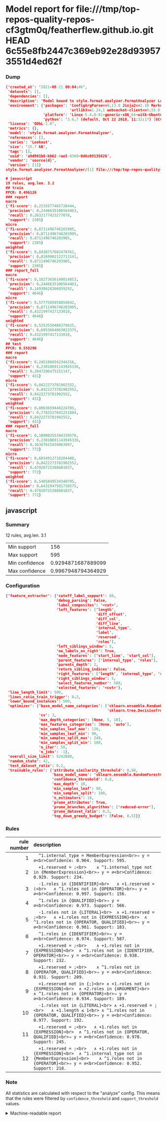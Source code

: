 # Model report for file:///tmp/top-repos-quality-repos-cf3gtm0q/featherflew.github.io.git HEAD 6c55e8fb2447c369eb92e28d939573551d4ed62f

### Dump

```json
{'created_at': '2021-08-21 00:04:46',
 'datasets': [],
 'dependencies': [],
 'description': 'Model bound to style.format.analyzer.FormatAnalyzer Lookout analyzer.',
 'environment': {'packages': 'ConfigArgParse==0.13.0 Jinja2==2.10 MarkupSafe==1.1.1 PyStemmer==1.3.0 PyYAML==5.1 Pympler==0.5 SQLAlchemy==1.2.10 SQLAlchemy-Utils==0.33.3 asdf==2.3.2 bblfsh==2.12.7 boto==2.49.0 boto3==1.9.130 botocore==1.12.130 cachetools==2.0.1 certifi==2019.3.9 chardet==3.0.4 clint==0.5.1 docker==3.7.0 docker-pycreds==0.4.0 dulwich==0.19.11 grpcio==1.19.0 grpcio-tools==1.19.0 humanfriendly==4.16.1 humanize==0.5.1 idna==2.8 jmespath==0.9.4 jsonschema==2.6.0 lookout-sdk==0.4.1 lookout-sdk-ml==0.19.0 lookout-style==0.2.0 lz4==2.1.6 modelforge==0.12.1 numpy==1.16.2 packaging==19.0 pandas==0.22.0 pip==19.0.3 protobuf==3.7.0 psycopg2-binary==2.7.5 pygtrie==2.3 pyparsing==2.3.1 python-dateutil==2.8.0 python-igraph==0.7.1.post6 pytz==2019.1 requests==2.21.0 requirements-parser==0.2.0 scikit-learn==0.20.1 scikit-optimize==0.5.2 scipy==1.2.1 semantic-version==2.6.0 setuptools==40.8.0 six==1.12.0 smart-open==1.8.1 sourced-ml==0.8.2 spdx==2.5.0 stringcase==1.2.0 tabulate==0.8.2 tqdm==4.31.1 '
                             'urllib3==1.24.1 websocket-client==0.55.0 xxhash==1.3.0',
                 'platform': 'Linux-5.4.0-81-generic-x86_64-with-Ubuntu-18.04-bionic',
                 'python': '3.6.7 (default, Oct 22 2018, 11:32:17) [GCC 8.2.0]'},
 'license': 'ODbL-1.0',
 'metrics': {},
 'model': 'style.format.analyzer.FormatAnalyzer',
 'references': [],
 'series': 'Lookout',
 'size': '15.7 kB',
 'tags': [],
 'uuid': 'a9d901b8-b662-4ae5-8360-0d6c09135626',
 'vendor': 'source{d}',
 'version': [1]}
style.format.analyzer.FormatAnalyzer/[1] file:///tmp/top-repos-quality-repos-cf3gtm0q/featherflew.github.io.git 6c55e8fb2447c369eb92e28d939573551d4ed62f

# javascript
19 rules, avg.len. 3.2
## train
PPCR: 0.496126
### report
macro
{'f1-score': 0.2535577465720444,
 'precision': 0.2446635106564463,
 'recall': 0.2632177423277078,
 'support': 2305}
micro
{'f1-score': 0.8711496746203905,
 'precision': 0.8711496746203905,
 'recall': 0.8711496746203905,
 'support': 2305}
weighted
{'f1-score': 0.8430757602478761,
 'precision': 0.8169902122713141,
 'recall': 0.8711496746203905,
 'support': 2305}
### report_full
macro
{'f1-score': 0.18273656149014053,
 'precision': 0.2446635106564463,
 'recall': 0.14938628266039292,
 'support': 4646}
micro
{'f1-score': 0.5777585958854842,
 'precision': 0.8711496746203905,
 'recall': 0.4321997417133018,
 'support': 4646}
weighted
{'f1-score': 0.5253550486379625,
 'precision': 0.6953664863022375,
 'recall': 0.4321997417133018,
 'support': 4646}
## test
PPCR: 0.558290
### report
macro
{'f1-score': 0.2451060342344316,
 'precision': 0.23010691143945336,
 'recall': 0.2647296475151147,
 'support': 431}
micro
{'f1-score': 0.8422273781902552,
 'precision': 0.8422273781902552,
 'recall': 0.8422273781902552,
 'support': 431}
weighted
{'f1-score': 0.8063659446224783,
 'precision': 0.7783527841251884,
 'recall': 0.8422273781902552,
 'support': 431}
### report_full
macro
{'f1-score': 0.18980255384339578,
 'precision': 0.23010691143945336,
 'recall': 0.16307615439063997,
 'support': 772}
micro
{'f1-score': 0.6034912718204488,
 'precision': 0.8422273781902552,
 'recall': 0.47020725388601037,
 'support': 772}
weighted
{'f1-score': 0.5405849534340795,
 'precision': 0.6431947501730575,
 'recall': 0.47020725388601037,
 'support': 772}
```

## javascript
### Summary
12 rules, avg.len. 3.1

| | |
|-|-|
|Min support|156|
|Max support|595|
|Min confidence|0.9294871687889099|
|Max confidence|0.9967948794364929|

### Configuration

```json
{'feature_extractor': {'cutoff_label_support': 80,
                       'debug_parsing': False,
                       'label_composites': '<cut>',
                       'left_features': ['length',
                                         'diff_offset',
                                         'diff_col',
                                         'diff_line',
                                         'internal_type',
                                         'label',
                                         'reserved',
                                         'roles'],
                       'left_siblings_window': 5,
                       'no_labels_on_right': True,
                       'node_features': ['start_line', 'start_col'],
                       'parent_features': ['internal_type', 'roles'],
                       'parents_depth': 2,
                       'return_sibling_indices': False,
                       'right_features': ['length', 'internal_type', 'reserved', 'roles'],
                       'right_siblings_window': 5,
                       'select_features_number': 500,
                       'selected_features': '<cut>'},
 'line_length_limit': 500,
 'lines_ratio_train_trigger': 0.2,
 'lower_bound_instances': 500,
 'optimizer': {'base_model_name_categories': ['sklearn.ensemble.RandomForestClassifier',
                                              'sklearn.tree.DecisionTreeClassifier'],
               'cv': 3,
               'max_depth_categories': [None, 5, 10],
               'max_features_categories': [None, 'auto'],
               'min_samples_leaf_max': 120,
               'min_samples_leaf_min': 90,
               'min_samples_split_max': 240,
               'min_samples_split_min': 180,
               'n_iter': 50,
               'n_jobs': -1},
 'overall_size_limit': 5242880,
 'random_state': 42,
 'test_dataset_ratio': 0.2,
 'trainable_rules': {'attribute_similarity_threshold': 0.98,
                     'base_model_name': 'sklearn.ensemble.RandomForestClassifier',
                     'confidence_threshold': 0.8,
                     'max_depth': 10,
                     'min_samples_leaf': 90,
                     'min_samples_split': 180,
                     'n_estimators': 10,
                     'prune_attributes': True,
                     'prune_branches_algorithms': ['reduced-error'],
                     'prune_dataset_ratio': 0.2,
                     'top_down_greedy_budget': [False, 0.5]}}
```

### Rules

| rule number | description |
|----:|:-----|
| 1 | `  ^1.internal_type = MemberExpression<br>⇒ y = ∅<br>Confidence: 0.964. Support: 595.` |
| 2 | `  +1.reserved = ;<br>	∧ ^1.internal_type not in {MemberExpression}<br>⇒ y = ∅<br>Confidence: 0.929. Support: 234.` |
| 3 | `  -1.roles in {IDENTIFIER}<br>	∧ +1.reserved = (<br>	∧ ^1.roles not in {OPERATOR}<br>⇒ y = ∅<br>Confidence: 0.997. Support: 156.` |
| 4 | `  ^1.roles in {QUALIFIED}<br>⇒ y = ∅<br>Confidence: 0.973. Support: 566.` |
| 5 | `  -1.roles not in {LITERAL}<br>	∧ +1.reserved = ;<br>	∧ +1.roles not in {EXPRESSION}<br>	∧ ^1.roles not in {OPERATOR, QUALIFIED}<br>⇒ y = ∅<br>Confidence: 0.981. Support: 183.` |
| 6 | `  ^1.roles in {IDENTIFIER}<br>⇒ y = ∅<br>Confidence: 0.974. Support: 587.` |
| 7 | `  +1.reserved = ;<br>	∧ +1.roles not in {EXPRESSION}<br>	∧ ^1.roles not in {IDENTIFIER, OPERATOR}<br>⇒ y = ∅<br>Confidence: 0.938. Support: 232.` |
| 8 | `  +1.reserved = ;<br>	∧ ^1.roles not in {OPERATOR, QUALIFIED}<br>⇒ y = ∅<br>Confidence: 0.931. Support: 209.` |
| 9 | `  +1.reserved not in {;}<br>	∧ +1.roles not in {EXPRESSION}<br>	∧ +2.roles in {ARGUMENT}<br>	∧ ^1.roles not in {OPERATOR}<br>⇒ y = ∅<br>Confidence: 0.934. Support: 189.` |
| 10 | `  -1.roles not in {LITERAL}<br>	∧ +1.reserved = ;<br>	∧ +1.length ≤ 1<br>	∧ ^1.roles not in {OPERATOR, QUALIFIED}<br>⇒ y = ∅<br>Confidence: 0.977. Support: 192.` |
| 11 | `  +1.reserved = ;<br>	∧ +1.roles not in {EXPRESSION}<br>	∧ ^1.roles not in {OPERATOR, QUALIFIED}<br>⇒ y = ∅<br>Confidence: 0.978. Support: 245.` |
| 12 | `  +1.reserved = ;<br>	∧ +1.roles not in {EXPRESSION}<br>	∧ ^1.internal_type not in {MemberExpression}<br>	∧ ^1.roles not in {OPERATOR}<br>⇒ y = ∅<br>Confidence: 0.952. Support: 218.` |

### Note
All statistics are calculated with respect to the "analyze" config. This means that the rules were filtered by
`confidence_threshold` and `support_threshold` values.

<details>
    <summary>Machine-readable report</summary>
```json
{"javascript": {"avg_rule_len": 3.0833333333333335, "max_conf": 0.9967948794364929, "max_support": 595, "min_conf": 0.9294871687889099, "min_support": 156, "num_rules": 12}}
```
</details>
